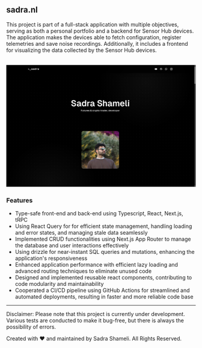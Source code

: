 ## sadra.nl

This project is part of a full-stack application with multiple objectives, serving as both a personal portfolio and a backend for Sensor Hub devices. The application makes the devices able to fetch configuration, register telemetries and save noise recordings. Additionally, it includes a frontend for visualizing the data collected by the Sensor Hub devices.

<br>
<img src="Assets/Images/SadraNL.jpg">
<br>

### Features

- Type-safe front-end and back-end using Typescript, React, Next.js, tRPC
- Using React Query for for efficient state management, handling loading and error states, and managing stale data seamlessly
- Implemented CRUD functionalities using Next.js App Router to manage the database and user interactions effectively
- Using drizzle for near-instant SQL queries and mutations, enhancing the application's responsiveness
- Enhanced application performance with efficient lazy loading and advanced routing techniques to eliminate unused code
- Designed and implemented reusable react components, contributing to code modularity and maintainability
- Cooperated a CI/CD pipeline using GitHub Actions for streamlined and automated deployments, resulting in faster and more reliable code base

---

Disclaimer: Please note that this project is currently under development. Various tests are conducted to make it bug-free, but there is always the possibility of errors.

Created with ♥ and maintained by Sadra Shameli. All Rights Reserved.

